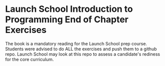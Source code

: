 # Launch School Introduction to Programming End of Chapter Exercises

The book is a mandatory reading for the Launch School prep course.
Students were advised to do ALL the exercises and push them to a github repo.
Launch School may look at this repo to assess a candidate's rediness for the core curriculum.
